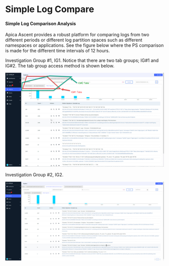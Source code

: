 # Simple Log Compare

#### Simple Log Comparison Analysis

Apica Ascent provides a robust platform for comparing logs from two different periods or different log partition spaces such as different namespaces or applications. See the figure below where the PS comparison is made for the different time intervals of 12 hours.

Investigation Group #1, IG1. Notice that there are two tab groups; IG#1 and IG#2. The tab group access method is shown below.

![](../../../../.gitbook/assets/ig1-ig2-2022-06-21_14-26-57.jpg)

Investigation Group #2, IG2.

![](../../../../.gitbook/assets/t8-t5-2022-06-18_04-02-55.jpg)
